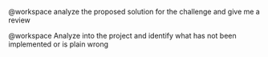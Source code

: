 @workspace
analyze the proposed solution for the challenge and give me a review

@workspace
Analyze into the project and identify what has not been implemented or is plain wrong
